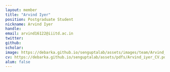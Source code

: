 ```yaml
---
layout: member
title: "Arvind Iyer"
position: Postgraduate Student
nickname: Arvind Iyer
handle:
email: arvind16122@iiitd.ac.in 
twitter:
github:
scholar:
image: https://debarka.github.io/senguptalab/assets/images/team/Arvind_iyer.jpg
cv: https://debarka.github.io/senguptalab/assets/pdfs/Arvind_iyer_CV.pdf
alum: false
---
```

